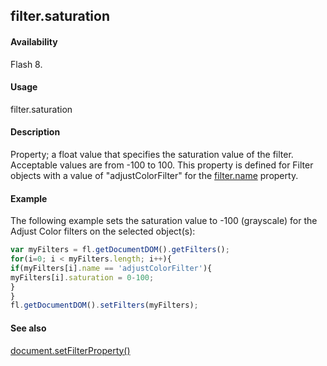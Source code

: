 ## filter.saturation

#### Availability

Flash 8.

#### Usage

filter.saturation

#### Description

Property; a float value that specifies the saturation value of the filter. Acceptable values are from -100 to 100. This property is defined for Filter objects with a value of "adjustColorFilter" for the [filter.name](../Filter_object/filter13.md) property.

#### Example

The following example sets the saturation value to -100 (grayscale) for the Adjust Color filters on the selected object(s):
```javascript
var myFilters = fl.getDocumentDOM().getFilters();
for(i=0; i < myFilters.length; i++){
if(myFilters[i].name == 'adjustColorFilter'){
myFilters[i].saturation = 0-100;
}
}
fl.getDocumentDOM().setFilters(myFilters);

```
#### See also

[document.setFilterProperty()](../Document_object/docum520.md)
